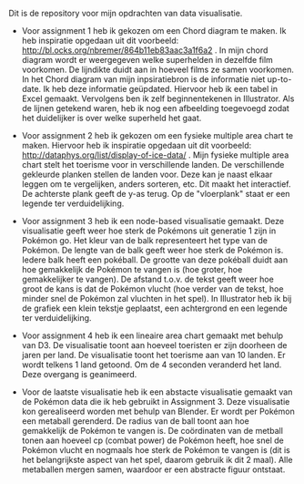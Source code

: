 Dit is de repository voor mijn opdrachten van data visualisatie. 

* Voor assignment 1 heb ik gekozen om een Chord diagram te maken.
Ik heb inspiratie opgedaan uit dit voorbeeld: http://bl.ocks.org/nbremer/864b11eb83aac3a1f6a2 . In mijn chord diagram wordt er weergegeven
welke superhelden in dezelfde film voorkomen. De lijndikte duidt aan in hoeveel films ze samen voorkomen. In het Chord diagram van mijn inpsiratiebron is de informatie niet up-to-date. Ik heb deze informatie geüpdated. Hiervoor heb ik een tabel in Excel gemaakt. Vervolgens ben ik zelf beginnentekenen in Illustrator. Als de lijnen getekend waren, heb ik nog een afbeelding toegevoegd zodat het duidelijker is over welke superheld het gaat. 

* Voor assignment 2 heb ik gekozen om een fysieke multiple area chart te maken. Hiervoor heb ik inspiratie opgedaan uit dit voorbeeld: http://dataphys.org/list/display-of-ice-data/ . Mijn fysieke multiple area chart stelt het toerisme voor in verschillende landen. De verschillende gekleurde planken stellen de landen voor. Deze kan je naast elkaar leggen om te vergelijken, anders sorteren, etc. Dit maakt het interactief. De achterste plank geeft de y-as terug. Op de "vloerplank" staat er een legende ter verduidelijking.

* Voor assignment 3 heb ik een node-based visualisatie gemaakt. Deze visualisatie geeft weer hoe sterk de Pokémons uit generatie 1 zijn in Pokémon go. Het kleur van de balk representeert het type van de Pokémon. De lengte van de balk geeft weer hoe sterk de Pokémon is. Iedere balk heeft een pokéball. De grootte van deze pokéball duidt aan hoe gemakkelijk de Pokémon te vangen is (hoe groter, hoe gemakkelijker te vangen). De afstand t.o.v. de tekst geeft weer hoe groot de kans is dat de Pokémon vlucht (hoe verder van de tekst, hoe minder snel de Pokémon zal vluchten in het spel). In Illustrator heb ik bij de grafiek een klein tekstje geplaatst, een achtergrond en een legende ter verduidelijking.

* Voor assignment 4 heb ik een lineaire area chart gemaakt met behulp van D3. De visualisatie toont aan hoeveel toeristen er zijn doorheen de jaren per land. De visualisatie toont het toerisme aan van 10 landen. Er wordt telkens 1 land getoond. Om de 4 seconden veranderd het land. Deze overgang is geanimeerd. 

* Voor de laatste visualisatie heb ik een abstacte visualisatie gemaakt van de Pokémon data die ik heb gebruikt in Assignment 3. Deze visualisatie kon gerealiseerd worden met behulp van Blender. Er wordt per Pokémon een metaball gerenderd. De radius van de ball toont aan hoe gemakkelijk de Pokémon te vangen is. De coördinaten van de metball tonen aan hoeveel cp (combat power) de Pokémon heeft, hoe snel de Pokémon vlucht en nogmaals hoe sterk de Pokémon te vangen is (dit is het belangrijkste aspect van het spel, daarom gebruik ik dit 2 maal). Alle metaballen mergen samen, waardoor er een abstracte figuur ontstaat. 
